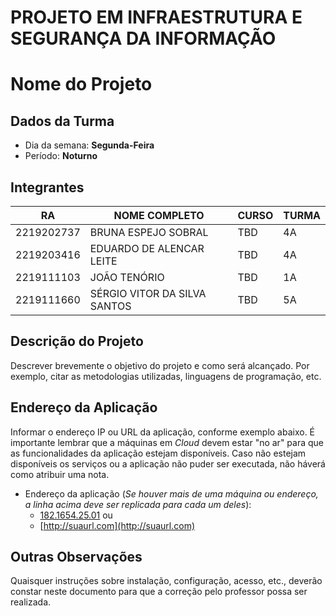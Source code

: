 # PROJETO EM INFRAESTRUTURA E SEGURANÇA DA INFORMAÇÃO

# **Nome do Projeto**

## Dados da Turma
* Dia da semana: **Segunda-Feira**
* Período: **Noturno**

## Integrantes
| RA         | NOME COMPLETO                | CURSO | TURMA |
|------------|------------------------------|-------|-------|
| 2219202737 | BRUNA ESPEJO SOBRAL  	    | TBD   | 4A    |
| 2219203416 | EDUARDO DE ALENCAR LEITE     | TBD   | 4A    |
| 2219111103 | JOÃO TENÓRIO                 | TBD   | 1A    |
| 2219111660 | SÉRGIO VITOR DA SILVA SANTOS | TBD   | 5A    |

## Descrição do Projeto
Descrever brevemente o objetivo do projeto e como será alcançado. Por exemplo, citar as metodologias utilizadas, linguagens de programação, etc.

## Endereço da Aplicação
Informar o endereço IP ou URL da aplicação, conforme exemplo abaixo. É importante lembrar que a máquinas em *Cloud* devem estar "no ar" para que as funcionalidades da aplicação estejam disponíveis. Caso não estejam disponíveis os serviços ou a aplicação não puder ser executada, não háverá como atribuir uma nota.

* Endereço da aplicação (*Se houver mais de uma máquina ou endereço, a linha acima deve ser replicada para cada um deles*):
	+ [182.1654.25.01](http://www.182.1654.25.01/) ou
	+ [http://suaurl.com](http://suaurl.com)

## Outras Observações
Quaisquer instruções sobre instalação, configuração, acesso, etc., deverão constar neste documento para que a correção pelo professor possa ser realizada.
